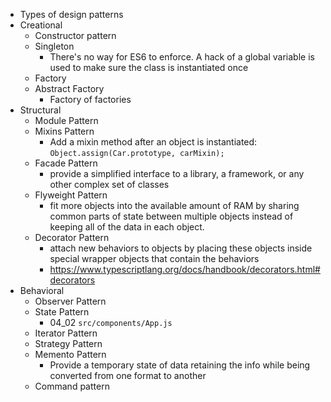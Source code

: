 - Types of design patterns
 - Creational
    - Constructor pattern
    - Singleton
        - There's no way for ES6 to enforce. A hack of a global variable is used to make sure the class is instantiated once
    - Factory
    - Abstract Factory
        - Factory of factories
 - Structural
    - Module Pattern
    - Mixins Pattern
        - Add a mixin method after an object is instantiated: `Object.assign(Car.prototype, carMixin);`
    - Facade Pattern
        - provide a simplified interface to a library, a framework, or any other complex set of classes
    - Flyweight Pattern
        - fit more objects into the available amount of RAM by sharing common parts of state between multiple objects instead of keeping all of the data in each object.
    - Decorator Pattern
        - attach new behaviors to objects by placing these objects inside special wrapper objects that contain the behaviors
        - https://www.typescriptlang.org/docs/handbook/decorators.html#decorators
 - Behavioral
    - Observer Pattern
    - State Pattern
        - 04_02 `src/components/App.js`
    - Iterator Pattern
    - Strategy Pattern
    - Memento Pattern
        - Provide a temporary state of data retaining the info while being converted from one format to another
    - Command pattern
